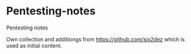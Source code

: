 # Pentesting-notes
Pentesting notes 

Own collection and additiongs from https://github.com/six2dez which is used as initial content.
